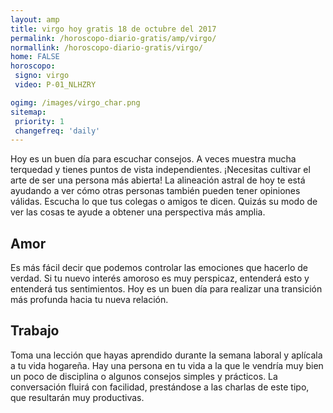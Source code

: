 ```yaml
---
layout: amp
title: virgo hoy gratis 18 de octubre del 2017 
permalink: /horoscopo-diario-gratis/amp/virgo/
normallink: /horoscopo-diario-gratis/virgo/
home: FALSE
horoscopo:
 signo: virgo
 video: P-01_NLHZRY

ogimg: /images/virgo_char.png
sitemap:
 priority: 1
 changefreq: 'daily'
---
```



Hoy es un buen día para escuchar consejos. A veces muestra mucha terquedad y tienes puntos de vista independientes. ¡Necesitas cultivar el arte de ser una persona más abierta! La alineación astral de hoy te está ayudando a ver cómo otras personas también pueden tener opiniones válidas. Escucha lo que tus colegas o amigos te dicen. Quizás su modo de ver las cosas te ayude a obtener una perspectiva más amplia.

## Amor

Es más fácil decir que podemos controlar las emociones que hacerlo de verdad. Si tu nuevo interés amoroso es muy perspicaz, entenderá esto y entenderá tus sentimientos. Hoy es un buen día para realizar una transición más profunda hacia tu nueva relación.

## Trabajo

Toma una lección que hayas aprendido durante la semana laboral y aplícala a tu vida hogareña. Hay una persona en tu vida a la que le vendría muy bien un poco de disciplina o algunos consejos simples y prácticos. La conversación fluirá con facilidad, prestándose a las charlas de este tipo, que resultarán muy productivas.